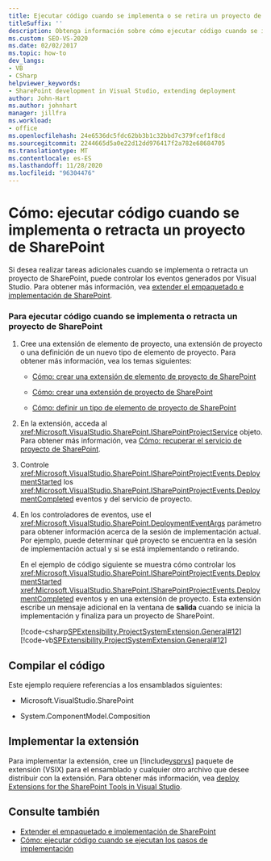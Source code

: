 ```yaml
---
title: Ejecutar código cuando se implementa o se retira un proyecto de SharePoint
titleSuffix: ''
description: Obtenga información sobre cómo ejecutar código cuando se implementa o retracta un proyecto de SharePoint para que pueda controlar los eventos generados por Visual Studio.
ms.custom: SEO-VS-2020
ms.date: 02/02/2017
ms.topic: how-to
dev_langs:
- VB
- CSharp
helpviewer_keywords:
- SharePoint development in Visual Studio, extending deployment
author: John-Hart
ms.author: johnhart
manager: jillfra
ms.workload:
- office
ms.openlocfilehash: 24e6536dc5fdc62bb3b1c32bbd7c379fcef1f8cd
ms.sourcegitcommit: 2244665d5a0e22d12dd976417f2a782e68684705
ms.translationtype: MT
ms.contentlocale: es-ES
ms.lasthandoff: 11/28/2020
ms.locfileid: "96304476"
---
```

# <a name="how-to-run-code-when-a-sharepoint-project-is-deployed-or-retracted"></a>Cómo: ejecutar código cuando se implementa o retracta un proyecto de SharePoint
  Si desea realizar tareas adicionales cuando se implementa o retracta un proyecto de SharePoint, puede controlar los eventos generados por Visual Studio. Para obtener más información, vea [extender el empaquetado e implementación de SharePoint](../sharepoint/extending-sharepoint-packaging-and-deployment.md).

### <a name="to-run-code-when-a-sharepoint-project-is-deployed-or-retracted"></a>Para ejecutar código cuando se implementa o retracta un proyecto de SharePoint

1. Cree una extensión de elemento de proyecto, una extensión de proyecto o una definición de un nuevo tipo de elemento de proyecto. Para obtener más información, vea los temas siguientes:

   - [Cómo: crear una extensión de elemento de proyecto de SharePoint](../sharepoint/how-to-create-a-sharepoint-project-item-extension.md)

   - [Cómo: crear una extensión de proyecto de SharePoint](../sharepoint/how-to-create-a-sharepoint-project-extension.md)

   - [Cómo: definir un tipo de elemento de proyecto de SharePoint](../sharepoint/how-to-define-a-sharepoint-project-item-type.md)

2. En la extensión, acceda al <xref:Microsoft.VisualStudio.SharePoint.ISharePointProjectService> objeto. Para obtener más información, vea [Cómo: recuperar el servicio de proyecto de SharePoint](../sharepoint/how-to-retrieve-the-sharepoint-project-service.md).

3. Controle <xref:Microsoft.VisualStudio.SharePoint.ISharePointProjectEvents.DeploymentStarted> los <xref:Microsoft.VisualStudio.SharePoint.ISharePointProjectEvents.DeploymentCompleted> eventos y del servicio de proyecto.

4. En los controladores de eventos, use el <xref:Microsoft.VisualStudio.SharePoint.DeploymentEventArgs> parámetro para obtener información acerca de la sesión de implementación actual. Por ejemplo, puede determinar qué proyecto se encuentra en la sesión de implementación actual y si se está implementando o retirando.

   En el ejemplo de código siguiente se muestra cómo controlar los <xref:Microsoft.VisualStudio.SharePoint.ISharePointProjectEvents.DeploymentStarted> <xref:Microsoft.VisualStudio.SharePoint.ISharePointProjectEvents.DeploymentCompleted> eventos y en una extensión de proyecto. Esta extensión escribe un mensaje adicional en la ventana de **salida** cuando se inicia la implementación y finaliza para un proyecto de SharePoint.

   [!code-csharp[SPExtensibility.ProjectSystemExtension.General#12](../sharepoint/codesnippet/CSharp/projectsystemexamples/extension/handleprojectdeploymentevents.cs#12)]
   [!code-vb[SPExtensibility.ProjectSystemExtension.General#12](../sharepoint/codesnippet/VisualBasic/projectsystemexamples/extension/handleprojectdeploymentevents.vb#12)]

## <a name="compile-the-code"></a>Compilar el código
 Este ejemplo requiere referencias a los ensamblados siguientes:

- Microsoft.VisualStudio.SharePoint

- System.ComponentModel.Composition

## <a name="deploy-the-extension"></a>Implementar la extensión
 Para implementar la extensión, cree un [!include[vsprvs](../sharepoint/includes/vsprvs-md.md)] paquete de extensión (VSIX) para el ensamblado y cualquier otro archivo que desee distribuir con la extensión. Para obtener más información, vea [deploy Extensions for the SharePoint Tools in Visual Studio](../sharepoint/deploying-extensions-for-the-sharepoint-tools-in-visual-studio.md).

## <a name="see-also"></a>Consulte también
- [Extender el empaquetado e implementación de SharePoint](../sharepoint/extending-sharepoint-packaging-and-deployment.md)
- [Cómo: ejecutar código cuando se ejecutan los pasos de implementación](../sharepoint/how-to-run-code-when-deployment-steps-are-executed.md)

